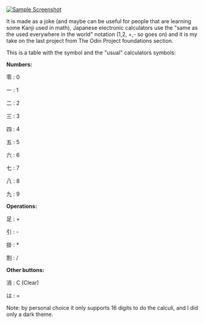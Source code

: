 [![Sample Screenshot](https://i.postimg.cc/44HZ1sLq/Screenshot-from-2023-04-11-17-07-30.png)](https://postimg.cc/HjmfYDC9)

It is made as a joke (and maybe can be useful for people that are learning some Kanji used in math), Japanese electronic calculators use the "same as the used everywhere in the world" notation (1,2, +,- so goes on) and it is my take on the last project from The Odin Project foundations section.

This is a table with the symbol and the "usual" calculators symbols:

**Numbers:**

零 : 0


一 : 1


二 : 2


三 : 3


四 : 4


五 : 5


六 : 6


七 : 7


八 : 8


九 : 9

**Operations:**

足 : +


引 : -


掛 : *


割 : /

**Other buttons:**

消 : C (Clear)


は : =

Note: by personal choice it only supports 16 digits to do the calculi, and I did only a dark theme.